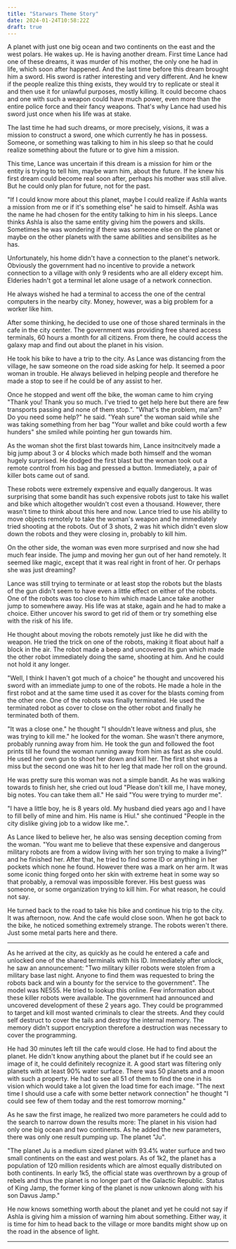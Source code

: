 ```yaml
---
title: "Starwars Theme Story"
date: 2024-01-24T10:58:22Z
draft: true
---
```



A planet with just one big ocean and two continents on the east and the west polars. He wakes up. He is having another dream. First time Lance had one of these dreams, it was murder of his mother, the only one he had in life, which soon after happened. And the last time before this dream brought him a sword. His sword is rather interesting and very different. And he knew if the people realize this thing exists, they would try to replicate or steal it and then use it for unlawful purposes, mostly killing. It could become chaos and one with such a weapon could have much power, even more than the entire police force and their fancy weapons. That's why Lance had used his sword just once when his life was at stake.

The last time he had such dreams, or more precisely, visions, it was a mission to construct a sword, one which currently he has in possess. Someone, or something was talking to him in his sleep so that he could realize something about the future or to give him a mission.

This time, Lance was uncertain if this dream is a mission for him or the entity is trying to tell him, maybe warn him, about the future. If he knew his first dream could become real soon after, perhaps his mother was still alive. But he could only plan for future, not for the past.

"If I could know more about this planet, maybe I could realize if Ashla wants a mission from me or if it's something else" he said to himself. Ashla was the name he had chosen for the entity talking to him in his sleeps. Lance thinks Ashla is also the same entity giving him the powers and skills. Sometimes he was wondering if there was someone else on the planet or maybe on the other planets with the same abilities and sensibilites as he has.

Unfortunately, his home didn't have a connection to the planet's network. Obviously the government had no incentive to provide a network connection to a village with only 9 residents who are all eldery except him. Elderies hadn't got a terminal let alone usage of a network connection.

He always wished he had a terminal to access the one of the central computers in the nearby city. Money, however, was a big problem for a worker like him.

After some thinking, he decided to use one of those shared terminals in the cafe in the city center. The government was providing free shared access terminals, 60 hours a month for all citizens. From there, he could access the galaxy map and find out about the planet in his vision.

He took his bike to have a trip to the city. As Lance was distancing from the village, he saw someone on the road side asking for help. It seemed a poor woman in trouble. He always believed in helping people and therefore he made a stop to see if he could be of any assist to her.

Once he stopped and went off the bike, the woman came to him crying "Thank you! Thank you so much. I've tried to get help here but there are few transports passing and none of them stop.". "What's the problem, ma'am? Do you need some help?" he said. "Yeah sure" the woman said while she was taking something from her bag "Your wallet and bike could worth a few hunders" she smiled while pointing her gun towards him.

As the woman shot the first blast towards him, Lance insitncitvely made a big jump about 3 or 4 blocks which made both himself and the woman hugely surprised. He dodged the first blast but the woman took out a remote control from his bag and pressed a button. Immediately, a pair of killer bots came out of sand.

These robots were extremely expensive and equally dangerous. It was surprising that some bandit has such expensive robots just to take his wallet and bike which altogether wouldn't cost even a thousand. However, there wasn't time to think about this here and now. Lance tried to use his ability to move objects remotely to take the woman's weapon and he immediately tried shooting at the robots. Out of 3 shots, 2 was hit which didn't even slow down the robots and they were closing in, probably to kill him.

On the other side, the woman was even more surprised and now she had much fear inside. The jump and moving her gun out of her hand remotely. It seemed like magic, except that it was real right in front of her. Or perhaps she was just dreaming?

Lance was still trying to terminate or at least stop the robots but the blasts of the gun didn't seem to have even a little effect on either of the robots. One of the robots was too close to him which made Lance take another jump to somewhere away. His life was at stake, again and he had to make a choice. Either uncover his sword to get rid of them or try something else with the risk of his life.

He thought about moving the robots remotely just like he did with the weapon. He tried the trick on one of the robots, making it float about half a block in the air. The robot made a beep and uncovered its gun which made the other robot immediately doing the same, shooting at him. And he could not hold it any longer.

"Well, I think I haven't got much of a choice" he thought and uncovered his sword with an immediate jump to one of the robots. He made a hole in the first robot and at the same time used it as cover for the blasts coming from the other one. One of the robots was finally terminated. He used the terminated robot as cover to close on the other robot and finally he terminated both of them.

"It was a close one." he thought "I shouldn't leave witness and plus, she was trying to kill me." he looked for the woman. She wasn't there anymore, probably running away from him. He took the gun and followed the foot prints till he found the woman running away from him as fast as she could. He used her own gun to shoot her down and kill her. The first shot was a miss but the second one was hit to her leg that made her roll on the ground.

He was pretty sure this woman was not a simple bandit. As he was walking towards to finish her, she cried out loud "Please don't kill me, I have money, big notes. You can take them all." He said "You were trying to murder me".

"I have a little boy, he is 8 years old. My husband died years ago and I have to fill belly of mine and him. His name is Hiul." she continued "People in the city dislike giving job to a widow like me.".

As Lance liked to believe her, he also was sensing deception coming from the woman. "You want me to believe that these expensive and dangerous military robots are from a widow living with her son trying to make a living?" and he finished her. After that, he tried to find some ID or anything in her pockets which none he found. However there was a mark on her arm. It was some iconic thing forged onto her skin with extreme heat in some way so that probably, a removal was impossible forever. His best guess was someone, or some organization trying to kill him. For what reason, he could not say.

He turned back to the road to take his bike and continue his trip to the city. It was afternoon, now. And the cafe would close soon. When he got back to the bike, he noticed something extremely strange. The robots weren't there. Just some metal parts here and there.

----

As he arrived at the city, as quickly as he could he entered a cafe and unlocked one of the shared terminals with his ID. Immediately after unlock, he saw an announcement: "Two military killer robots were stolen from a military base last night. Anyone to find them was requested to bring the robots back and win a bounty for the service to the government". The model was NE555. He tried to lookup this online. Few information about these killer robots were available. The government had announced and uncovered development of these 2 years ago. They could be programmed to target and kill most wanted criminals to clear the streets. And they could self destruct to cover the tails and destroy the internal memory. The memory didn't support encryption therefore a destruction was necessary to cover the programming.

He had 30 minutes left till the cafe would close. He had to find about the planet. He didn't know anything about the planet but if he could see an image of it, he could definitely recognize it. A good start was filtering only planets with at least 90% water surface. There was 50 planets and a moon with such a property. He had to see all 51 of them to find the one in his vision which would take a lot given the load time for each image. "The next time I should use a cafe with some better network connection" he thought "I could see few of them today and the rest tomorrow morning."

As he saw the first image, he realized two more parameters he could add to the search to narrow down the results more: The planet in his vision had only one big ocean and two continents. As he added the new parameters, there was only one result pumping up. The planet "Ju".

"The planet Ju is a medium sized planet with 93.4% water surfuce and two small continents on the east and west polars. As of 1k2, the planet has a population of 120 million residents which are almost equally distributed on both continents. In early 1k5, the official state was overthrown by a group of rebels and thus the planet is no longer part of the Galactic Republic. Status of King Jamp, the former king of the planet is now unknown along with his son Davus Jamp."

He now knows something worth about the planet and yet he could not say if Ashla is giving him a mission of warning him about something. Either way, it is time for him to head back to the village or more bandits might show up on the road in the absence of light.

---
